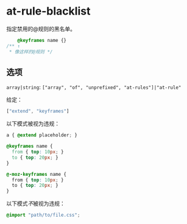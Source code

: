 # at-rule-blacklist

指定禁用的@规则的黑名单。

```css
    @keyframes name {}
/** ↑
 * 像这样的@规则 */
```

## 选项

`array|string`: `["array", "of", "unprefixed", "at-rules"]|"at-rule"`

给定：

```js
["extend", "keyframes"]
```

以下模式被视为违规：

```css
a { @extend placeholder; }
```

```css
@keyframes name {
  from { top: 10px; }
  to { top: 20px; }
}
```

```css
@-moz-keyframes name {
  from { top: 10px; }
  to { top: 20px; }
}
```

以下模式*不*被视为违规：

```css
@import "path/to/file.css";
```

